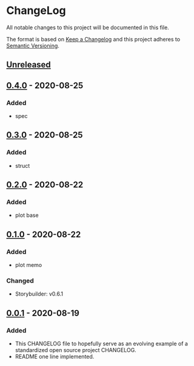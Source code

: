 # ChangeLog
All notable changes to this project will be documented in this file.

The format is based on [Keep a Changelog](http://keepachangelog.com/en/1.0.0/)
and this project adheres to [Semantic Versioning](http://semver.org/spec/v2.0.0.html).

## [Unreleased]

## [0.4.0] - 2020-08-25
### Added
- spec

## [0.3.0] - 2020-08-25
### Added
- struct

## [0.2.0] - 2020-08-22
### Added
- plot base

## [0.1.0] - 2020-08-22
### Added
- plot memo
### Changed
- Storybuilder: v0.6.1

## [0.0.1] - 2020-08-19
### Added
- This CHANGELOG file to hopefully serve as an evolving example of a standardized open source project CHANGELOG.
- README one line implemented.

[Unreleased]: https://github.com/My-Novel-Management/bungaku126-noname/compare/v0.4.0...HEAD
[0.4.0]: https://github.com/My-Novel-Management/bungaku126-noname/releases/v0.4.0
[0.3.0]: https://github.com/My-Novel-Management/bungaku126-noname/releases/v0.3.0
[0.2.0]: https://github.com/My-Novel-Management/bungaku126-noname/releases/v0.2.0
[0.1.0]: https://github.com/My-Novel-Management/bungaku126-noname/releases/v0.1.0
[0.0.1]: https://github.com/My-Novel-Management/bungaku126-noname/releases/v0.0.1
